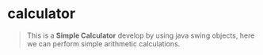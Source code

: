 # calculator
>This is a **Simple Calculator** develop by using java swing objects, here we can perform simple arithmetic calculations.
